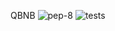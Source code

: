 QBNB
![pep-8](https://github.com/b0ltzm4nn/qbnb/actions/workflows/pep8.yml/badge.svg) ![tests](https://github.com/b0ltzm4nn/qbnb/actions/workflows/testing.yml/badge.svg)